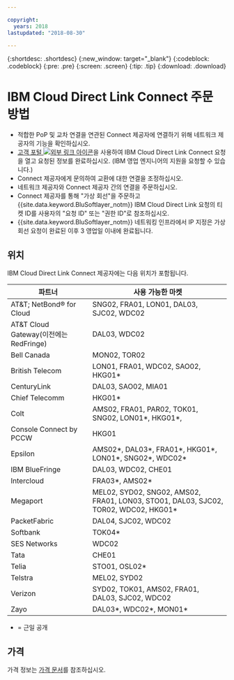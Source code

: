 ```yaml
---

copyright:
  years: 2018
lastupdated: "2018-08-30"

---
```


{:shortdesc: .shortdesc}
{:new_window: target="_blank"}
{:codeblock: .codeblock}
{:pre: .pre}
{:screen: .screen}
{:tip: .tip}
{:download: .download}

# IBM Cloud Direct Link Connect 주문 방법

 * 적합한 PoP 및 교차 연결을 연관된 Connect 제공자에 연결하기 위해 네트워크 제공자의 기능을 확인하십시오.
 * [고객 포털 ![외부 링크 아이콘](../../icons/launch-glyph.svg "외부 링크 아이콘")](https://control.softlayer.com/)을 사용하여 IBM Cloud Direct Link Connect 요청을 열고 요청된 정보를 완료하십시오. (IBM 영업 엔지니어의 지원을 요청할 수 있습니다.) 
 * Connect 제공자에게 문의하여 교환에 대한 연결을 조정하십시오.
 * 네트워크 제공자와 Connect 제공자 간의 연결을 주문하십시오.
 * Connect 제공자를 통해 "가상 회선"을 주문하고 {{site.data.keyword.BluSoftlayer_notm}} IBM Cloud Direct Link 요청의 티켓 ID를 사용자의 "요청 ID" 또는 "권한 ID"로 참조하십시오.
 * {{site.data.keyword.BluSoftlayer_notm}} 네트워킹 인프라에서 IP 지정은 가상 회선 요청이 완료된 이후 3 영업일 이내에 완료됩니다.
 

## 위치

IBM Cloud Direct Link Connect 제공자에는 다음 위치가 포함됩니다.

|파트너 | 사용 가능한 마켓 |
|--------------|--------------|
|AT&T; NetBond® for Cloud | SNG02, FRA01, LON01, DAL03, SJC02, WDC02|
| AT&T Cloud Gateway(이전에는 RedFringe)|DAL03, WDC02 |
|Bell Canada |MON02, TOR02 |
|British Telecom |  LON01, FRA01, WDC02, SAO02, HKG01* |
| CenturyLink | DAL03, SAO02, MIA01 |
| Chief Telecomm |HKG01* |
|Colt | AMS02, FRA01, PAR02, TOK01, SNG02, LON01*, HKG01*,  |
| Console Connect by PCCW | HKG01 |
| Epsilon | AMS02*, DAL03*, FRA01*, HKG01*, LON01*, SNG02*, WDC02* |
| IBM BlueFringe | DAL03, WDC02, CHE01 |
| Intercloud | FRA03*, AMS02* |
|Megaport |  MEL02, SYD02, SNG02, AMS02, FRA01, LON03, STO01, DAL03, SJC02, TOR02, WDC02, HKG01* |
|PacketFabric | DAL04, SJC02, WDC02 |
| Softbank | TOK04* |
| SES Networks | WDC02 |
|Tata |CHE01 |
|Telia | STO01, OSL02* |
|Telstra | MEL02, SYD02 |
|Verizon |SYD02, TOK01, AMS02, FRA01, DAL03, SJC02, WDC02 |
| Zayo | DAL03*, WDC02*, MON01* |

* = 근일 공개

## 가격

가격 정보는 [가격 문서](pricing.html)를 참조하십시오.
